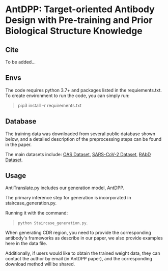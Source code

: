 # AntDPP: Target-oriented Antibody Design with Pre-training and Prior Biological Structure Knowledge

## Cite

To be added...

## Envs

The code requires python 3.7+ and packages listed in the requiements.txt. To create environment to run the code, you can
simply run:
> pip3 install -r requirements.txt

## Database

The training data was downloaded from several public database shown below, and a detailed description of the
preprocessing steps can be found in the paper.

The main datasets include:
[OAS Dataset](https://opig.stats.ox.ac.uk/webapps/oas/),
[SARS-CoV-2 Dataset](https://opig.stats.ox.ac.uk/webapps/covabdab/),
[RAbD Dataset](http://dunbrack2.fccc.edu/%20PyIgClassify).

## Usage

AntiTranslate.py includes our generation model, AntDPP.

The primary inference step for generation is incorporated in staircase_generation.py.

Running it with the command:
> `python Staircase_generation.py`.

When generating CDR region, you need to provide the corresponding antibody's frameworks as describe in our paper, we
also provide examples here in the data file.

Additionally, if users would like to obtain the trained weight data, they can contact the author by email (in AntDPP paper), and the
corresponding download method will be shared.
